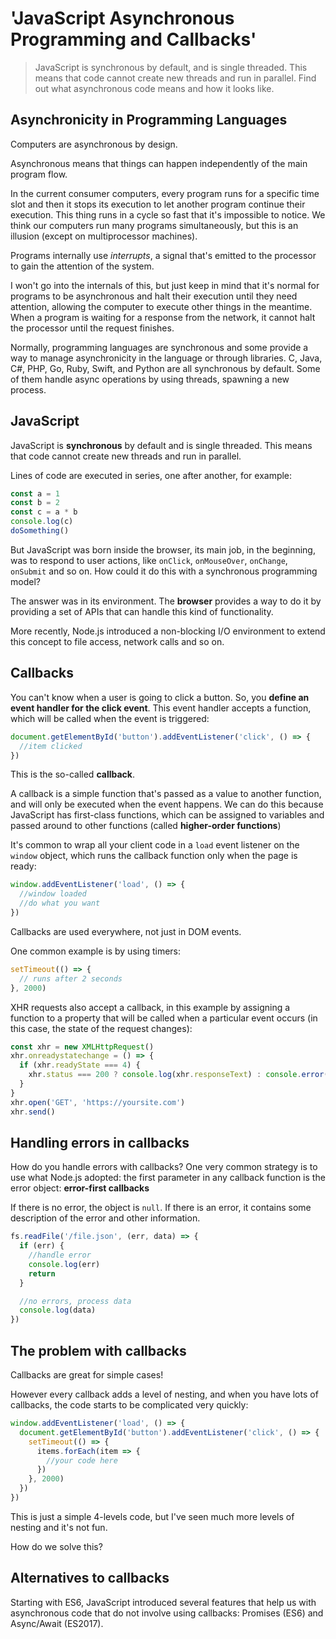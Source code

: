 # 'JavaScript Asynchronous Programming and Callbacks'

> JavaScript is synchronous by default, and is single threaded. This means that code cannot create new threads and run in parallel. Find out what asynchronous code means and how it looks like.  

## Asynchronicity in Programming Languages

Computers are asynchronous by design.

Asynchronous means that things can happen independently of the main program flow.

In the current consumer computers, every program runs for a specific time slot and then it stops its execution to let another program continue their execution. This thing runs in a cycle so fast that it's impossible to notice. We think our computers run many programs simultaneously, but this is an illusion (except on multiprocessor machines).

Programs internally use _interrupts_, a signal that's emitted to the processor to gain the attention of the system.

I won't go into the internals of this, but just keep in mind that it's normal for programs to be asynchronous and halt their execution until they need attention, allowing the computer to execute other things in the meantime. When a program is waiting for a response from the network, it cannot halt the processor until the request finishes.

Normally, programming languages are synchronous and some provide a way to manage asynchronicity in the language or through libraries. C, Java, C#, PHP, Go, Ruby, Swift, and Python are all synchronous by default. Some of them handle async operations by using threads, spawning a new process.

## JavaScript

JavaScript is **synchronous** by default and is single threaded. This means that code cannot create new threads and run in parallel.

Lines of code are executed in series, one after another, for example:

```js
const a = 1
const b = 2
const c = a * b
console.log(c)
doSomething()
```

But JavaScript was born inside the browser, its main job, in the beginning, was to respond to user actions, like `onClick`, `onMouseOver`, `onChange`, `onSubmit` and so on. How could it do this with a synchronous programming model?

The answer was in its environment. The **browser** provides a way to do it by providing a set of APIs that can handle this kind of functionality.

More recently, Node.js introduced a non-blocking I/O environment to extend this concept to file access, network calls and so on.

## Callbacks

You can't know when a user is going to click a button. So, you **define an event handler for the click event**. This event handler accepts a function, which will be called when the event is triggered:

```js
document.getElementById('button').addEventListener('click', () => {
  //item clicked
})
```

This is the so-called **callback**.

A callback is a simple function that's passed as a value to another function, and will only be executed when the event happens. We can do this because JavaScript has first-class functions, which can be assigned to variables and passed around to other functions (called **higher-order functions**)

It's common to wrap all your client code in a `load` event listener on the `window` object, which runs the callback function only when the page is ready:

```js
window.addEventListener('load', () => {
  //window loaded
  //do what you want
})
```

Callbacks are used everywhere, not just in DOM events.

One common example is by using timers:

```js
setTimeout(() => {
  // runs after 2 seconds
}, 2000)
```

XHR requests also accept a callback, in this example by assigning a function to a property that will be called when a particular event occurs (in this case, the state of the request changes):

```js
const xhr = new XMLHttpRequest()
xhr.onreadystatechange = () => {
  if (xhr.readyState === 4) {
    xhr.status === 200 ? console.log(xhr.responseText) : console.error('error')
  }
}
xhr.open('GET', 'https://yoursite.com')
xhr.send()
```

## Handling errors in callbacks

How do you handle errors with callbacks? One very common strategy is to use what Node.js adopted: the first parameter in any callback function is the error object: **error-first callbacks**

If there is no error, the object is `null`. If there is an error, it contains some description of the error and other information.

```js
fs.readFile('/file.json', (err, data) => {
  if (err) {
    //handle error
    console.log(err)
    return
  }

  //no errors, process data
  console.log(data)
})
```

## The problem with callbacks

Callbacks are great for simple cases!

However every callback adds a level of nesting, and when you have lots of callbacks, the code starts to be complicated very quickly:

```js
window.addEventListener('load', () => {
  document.getElementById('button').addEventListener('click', () => {
    setTimeout(() => {
      items.forEach(item => {
        //your code here
      })
    }, 2000)
  })
})
```

This is just a simple 4-levels code, but I've seen much more levels of nesting and it's not fun.

How do we solve this?

## Alternatives to callbacks

Starting with ES6, JavaScript introduced several features that help us with asynchronous code that do not involve using callbacks: Promises (ES6) and Async/Await (ES2017).
